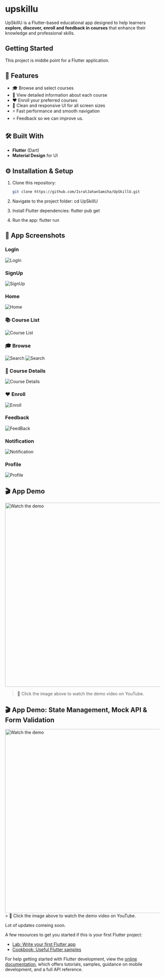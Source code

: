 # upskillu

UpSkillU is a Flutter-based educational app designed to help learners **explore, discover,  enroll and feedback in courses** that enhance their knowledge and professional skills.

## Getting Started

This project is middle point for a Flutter application.

## 🚀 Features
- 🎓 Browse and select courses   
- 📖 View detailed information about each course  
- ❤️ Enroll your preferred courses  
- 🌈 Clean and responsive UI for all screen sizes  
- ⚡ Fast performance and smooth navigation
- ⭐ Feedback so we can improve us.

## 🛠️ Built With
- **Flutter** (Dart)  
- **Material Design** for UI

## ⚙️ Installation & Setup

1. Clone this repository:
   ```bash
   git clone https://github.com/IsratJahanSamiha/UpSkillU.git

2. Navigate to the project folder:
   cd UpSkillU

3. Install Flutter dependencies:
  flutter pub get
  
4. Run the app:
  flutter run


## 📱 App Screenshots

### LogIn
![LogIn](assets/screenshot/login.PNG)

### SignUp
![SignUp](assets/screenshot/signup.PNG)

### Home
![Home](assets/screenshot/homepage.PNG)

### 📚 Course List
![Course List](assets/screenshot/coursepage.PNG)

### 🎓 Browse
![Search](assets/screenshot/search.PNG)
![Search](assets/screenshot/searchnone.PNG)

### 📖 Course Details
![Course Details](assets/screenshot/course_details.PNG)

### ❤️ Enroll
![Enroll](assets/screenshot/enrolled.PNG)

### Feedback
![FeedBack](assets/screenshot/feedback_section.PNG)


### Notification
![Notification](assets/screenshot/notification.PNG)

### Profile
![Profile](assets/screenshot/profile.PNG)




## 🎬 App Demo

<a href="https://youtube.com/shorts/-wZjWKIYC_c" target="_blank">
  <img src="https://img.youtube.com/vi/-wZjWKIYC_c/0.jpg" alt="Watch the demo" width="600" />
</a>

> 📱 Click the image above to watch the demo video on YouTube.




## 🎬 App Demo: State Management, Mock API & Form Validation

<a href="https://youtube.com/shorts/72aeYcUxv4M?feature=share" target="_blank">
  <img src="https://img.youtube.com/vi/72aeYcUxv4M/0.jpg" alt="Watch the demo" width="600" />
</a>
> 📱 Click the image above to watch the demo video on YouTube.



Lot of updates comeing soon.



A few resources to get you started if this is your first Flutter project:

- [Lab: Write your first Flutter app](https://docs.flutter.dev/get-started/codelab)
- [Cookbook: Useful Flutter samples](https://docs.flutter.dev/cookbook)

For help getting started with Flutter development, view the
[online documentation](https://docs.flutter.dev/), which offers tutorials,
samples, guidance on mobile development, and a full API reference.
